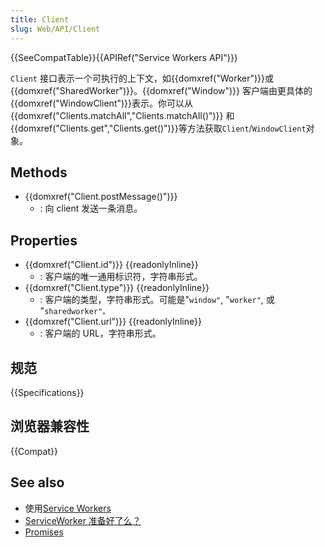 ```yaml
---
title: Client
slug: Web/API/Client
---
```


{{SeeCompatTable}}{{APIRef("Service Workers API")}}

`Client` 接口表示一个可执行的上下文，如{{domxref("Worker")}}或{{domxref("SharedWorker")}}。{{domxref("Window")}} 客户端由更具体的{{domxref("WindowClient")}}表示。你可以从{{domxref("Clients.matchAll","Clients.matchAll()")}} 和{{domxref("Clients.get","Clients.get()")}}等方法获取`Client`/`WindowClient`对象。

## Methods

- {{domxref("Client.postMessage()")}}
  - : 向 client 发送一条消息。

## Properties

- {{domxref("Client.id")}} {{readonlyInline}}
  - : 客户端的唯一通用标识符，字符串形式。
- {{domxref("Client.type")}} {{readonlyInline}}
  - : 客户端的类型，字符串形式。可能是"`window"`, "`worker"`, 或 "`sharedworker"。`
- {{domxref("Client.url")}} {{readonlyInline}}
  - : 客户端的 URL，字符串形式。

## 规范

{{Specifications}}

## 浏览器兼容性

{{Compat}}

## See also

- 使用[Service Workers](/zh-CN/docs/Web/API/ServiceWorker_API/Using_Service_Workers)
- [ServiceWorker 准备好了么？](https://jakearchibald.github.io/isserviceworkerready/)
- [Promises](/zh-CN/docs/Web/JavaScript/Reference/Global_Objects/Promise)
